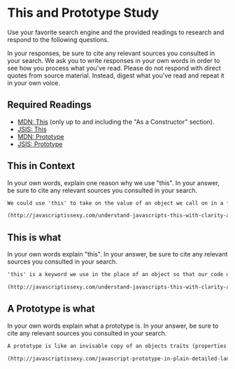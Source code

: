 # This and Prototype Study

Use your favorite search engine and the provided readings to research and
respond to the following questions.

In your responses, be sure to cite any relevant sources you consulted in your
search. We ask you to write responses in your own words in order to see how you
process what you've read. Please do not respond with direct quotes from source
material. Instead, digest what you've read and repeat it in your own voice.

## Required Readings

-   [MDN: This](https://developer.mozilla.org/en-US/docs/Web/JavaScript/Reference/Operators/this)
(only up to and including the "As a Constructor" section).
-   [JSIS: This](http://javascriptissexy.com/understand-javascripts-this-with-clarity-and-master-it/)
-   [MDN: Prototype](https://developer.mozilla.org/en-US/docs/Learn/JavaScript/Objects/Object_prototypes)
-   [JSIS: Prototype](http://javascriptissexy.com/javascript-prototype-in-plain-detailed-language/)

## This in Context

In your own words, explain one reason why we use "this". In your answer, be
sure to cite any relevant sources you consulted in your search.

```md
We could use 'this' to take on the value of an object we call on in a function

(http://javascriptissexy.com/understand-javascripts-this-with-clarity-and-master-it/)
```

## This is what

In your own words explain "this".  In your answer, be
sure to cite any relevant sources you consulted in your search.

```md
'this' is a keyword we use in the place of an object so that our code doesn't get repetative

(http://javascriptissexy.com/understand-javascripts-this-with-clarity-and-master-it/)
```

## A Prototype is what

In your own words explain what a prototype is.  In your answer, be
sure to cite any relevant sources you consulted in your search.

```md
A prototype is like an invisable copy of an objects traits (properties and methods) thats gets passed down to another object that is using that prototype property what it is call on.

(http://javascriptissexy.com/javascript-prototype-in-plain-detailed-language/
```

